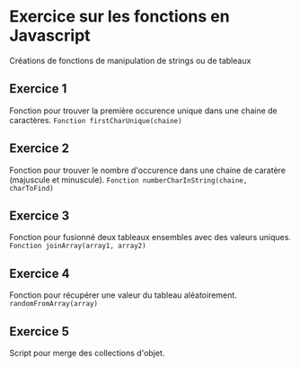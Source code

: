 # Exercice sur les fonctions en Javascript
Créations de fonctions de manipulation de strings ou de tableaux
## Exercice 1
Fonction pour trouver la première occurence unique dans une chaine de caractères.
```Fonction firstCharUnique(chaine)```
## Exercice 2
Fonction pour trouver le nombre d'occurence dans une chaine de caratère (majuscule et minuscule).
```Fonction numberCharInString(chaine, charToFind)```
## Exercice 3
Fonction pour fusionné deux tableaux ensembles avec des valeurs uniques.
```Fonction joinArray(array1, array2)```
## Exercice 4
Fonction pour récupérer une valeur du tableau aléatoirement.
```randomFromArray(array)```
## Exercice 5
Script pour merge des collections d'objet.
